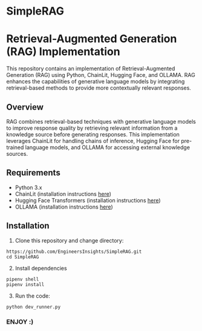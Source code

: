 # SimpleRAG

# Retrieval-Augmented Generation (RAG) Implementation

This repository contains an implementation of Retrieval-Augmented Generation (RAG) using Python, ChainLit, Hugging Face, and OLLAMA. RAG enhances the capabilities of generative language models by integrating retrieval-based methods to provide more contextually relevant responses.

## Overview

RAG combines retrieval-based techniques with generative language models to improve response quality by retrieving relevant information from a knowledge source before generating responses. This implementation leverages ChainLit for handling chains of inference, Hugging Face for pre-trained language models, and OLLAMA for accessing external knowledge sources.

## Requirements

- Python 3.x
- ChainLit (installation instructions [here](https://chainlit.org/))
- Hugging Face Transformers (installation instructions [here](https://huggingface.co/transformers/installation.html))
- OLLAMA (installation instructions [here](https://github.com/example/ollama))

## Installation

1. Clone this repository and change directory:
```
https://github.com/EngineersInsights/SimpleRAG.git
cd SimpleRAG
```

2. Install dependencies
```
pipenv shell
pipenv install 
```
3. Run the code:
```
python dev_runner.py
```
### ENJOY :) 
